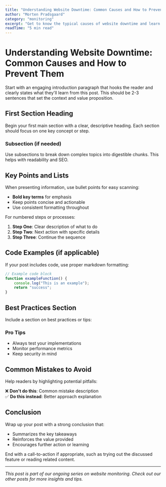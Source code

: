 ```yaml
---
title: "Understanding Website Downtime: Common Causes and How to Prevent Them"
author: "Morten Pradsgaard"
category: "monitoring"
excerpt: "Get to know the typical causes of website downtime and learn proactive strategies to prevent it, using exit1.dev as your first line of defense."
readTime: "5 min read"
---
```


# Understanding Website Downtime: Common Causes and How to Prevent Them

Start with an engaging introduction paragraph that hooks the reader and clearly states what they'll learn from this post. This should be 2-3 sentences that set the context and value proposition.

## First Section Heading

Begin your first main section with a clear, descriptive heading. Each section should focus on one key concept or step.

### Subsection (if needed)

Use subsections to break down complex topics into digestible chunks. This helps with readability and SEO.

## Key Points and Lists

When presenting information, use bullet points for easy scanning:

- **Bold key terms** for emphasis
- Keep points concise and actionable
- Use consistent formatting throughout

For numbered steps or processes:

1. **Step One**: Clear description of what to do
2. **Step Two**: Next action with specific details
3. **Step Three**: Continue the sequence

## Code Examples (if applicable)

If your post includes code, use proper markdown formatting:

```javascript
// Example code block
function exampleFunction() {
    console.log("This is an example");
    return "success";
}
```

## Best Practices Section

Include a section on best practices or tips:

### Pro Tips
- Always test your implementations
- Monitor performance metrics
- Keep security in mind

## Common Mistakes to Avoid

Help readers by highlighting potential pitfalls:

❌ **Don't do this**: Common mistake description  
✅ **Do this instead**: Better approach explanation

## Conclusion

Wrap up your post with a strong conclusion that:
- Summarizes the key takeaways
- Reinforces the value provided
- Encourages further action or learning

End with a call-to-action if appropriate, such as trying out the discussed feature or reading related content.

---

*This post is part of our ongoing series on website monitoring. Check out our other posts for more insights and tips.*
